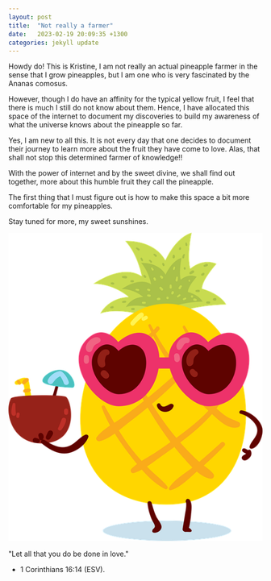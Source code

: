 ```yaml
---
layout: post
title:  "Not really a farmer"
date:   2023-02-19 20:09:35 +1300
categories: jekyll update
---
```

Howdy do! This is Kristine, I am not really an actual pineapple farmer in the sense that I grow pineapples, but I am one who is very fascinated by the Ananas comosus.

However, though I do have an affinity for the typical yellow fruit, I feel that there is much I still do not know about them. Hence, I have allocated this space of the internet to document my discoveries to build my awareness of what the universe knows about the pineapple so far.

Yes, I am new to all this. It is not every day that one decides to document their journey to learn more about the fruit they have come to love. Alas, that shall not stop this determined farmer of knowledge!!

With the power of internet and by the sweet divine, we shall find out together, more about this humble fruit they call the pineapple.

The first thing that I must figure out is how to make this space a bit more comfortable for my pineapples.

Stay tuned for more, my sweet sunshines.

![Pineapple with sunnies](/assets/images/pineapple-with-sunnies.png)

"Let all that you do be done in love."
- 1 Corinthians 16:14 (ESV).